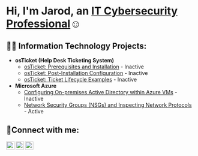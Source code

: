 <h1>Hi, I'm Jarod, an <a href="https://www.linkedin.com/in/jagilmor/">IT Cybersecurity Professional</a>☺</h1>

<h2>👨‍💻 Information Technology Projects:</h2>

- <b>osTicket (Help Desk Ticketing System)</b>
  - [osTicket: Prerequisites and Installation](https://github.com/jagilmorProf/osticket-prereqs) - Inactive
  - [osTicket: Post-Installation Configuration](https://github.com/jagilmorProf/post-install-config) - Inactive
  - [osTicket: Ticket Lifecycle Examples](https://github.com/jagilmorProf/ticket-lifecycle) - Inactive
- <b>Microsoft Azure</b>
  - [Configuring On-premises Active Directory within Azure VMs](https://github.com/jagilmorProf/configure-ad) - Inactive
  - [Network Security Groups (NSGs) and Inspecting Network Protocols](https://github.com/jagilmorProf/azure-network-protocols) - Active

<h2>🤳Connect with me:</h2>

[<img align="left" alt="Josh | Twitter" width="22px" src="https://cdn.jsdelivr.net/npm/simple-icons@v3/icons/twitter.svg" />][Twitter]
[<img align="left" alt="Josh | LinkedIn" width="22px" src="https://cdn.jsdelivr.net/npm/simple-icons@v3/icons/linkedin.svg" />][linkedin]
[<img align="left" alt="Josh | Instagram" width="22px" src="https://cdn.jsdelivr.net/npm/simple-icons@v3/icons/instagram.svg" />][instagram]

[twitter]: https://twitter.com/eromligaj
[instagram]: https://www.instagram.com/jarod.gilmore
[linkedin]: https://www.linkedin.com/in/jagilmor/
<!--
**jagilmorProf/jagilmorProf** is a ✨ _special_ ✨ repository because its `README.md` (this file) appears on your GitHub profile.

Here are some ideas to get you started:

- 🔭 I’m currently working on ...
- 🌱 I’m currently learning ...
- 👯 I’m looking to collaborate on ...
- 🤔 I’m looking for help with ...
- 💬 Ask me about ...
- 📫 How to reach me: ...
- 😄 Pronouns: ...
- ⚡ Fun fact: ...
-->
